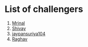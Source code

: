 # List of challengers
1. [Mrinal](https://github.com/mrinal1224)
2. [Shivay](https://github.com/shivaylamba)
2. [jaypansuriya104](https://github.com/jaypansuriya104)
3. [Raghav](https://github.com/raghavdhingra)
